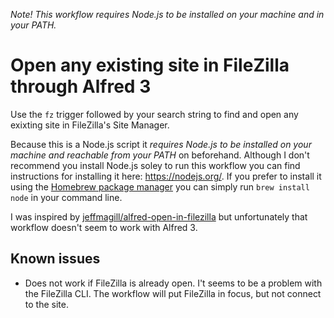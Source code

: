 *Note! This workflow requires Node.js to be installed on your machine and in your PATH.*

# Open any existing site in FileZilla through Alfred 3

Use the `fz` trigger followed by your search string to find and open any exixting site in FileZilla's Site Manager.

Because this is a Node.js script it _requires Node.js to be installed on your machine and reachable from your PATH_ on beforehand. Although I don't recommend you install Node.js soley to run this workflow you can find instructions for installing it here: https://nodejs.org/. If you prefer to install it using the [Homebrew package manager](https://brew.sh/) you can simply run `brew install node` in your command line.

I was inspired by [jeffmagill/alfred-open-in-filezilla](https://github.com/jeffmagill/alfred-open-in-filezilla) but unfortunately that workflow doesn't seem to work with Alfred 3.

## Known issues

* Does not work if FileZilla is already open. I't seems to be a problem with the FileZilla CLI. The workflow will put FileZilla in focus, but not connect to the site.
